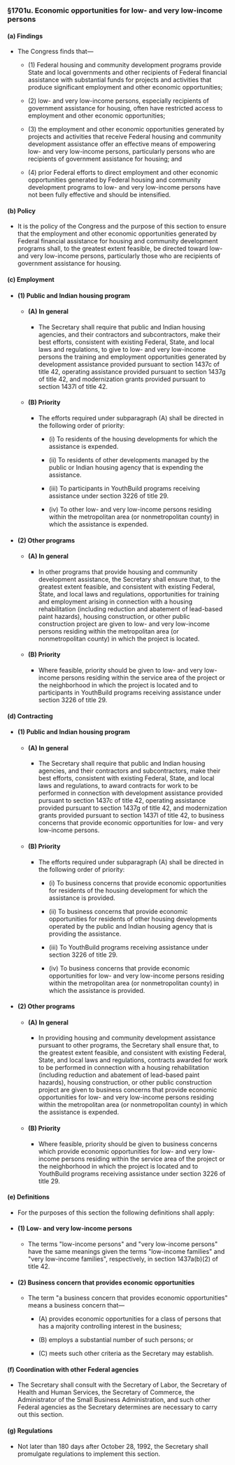 ### §1701u. Economic opportunities for low- and very low-income persons
#### (a) Findings
* The Congress finds that—

  * (1) Federal housing and community development programs provide State and local governments and other recipients of Federal financial assistance with substantial funds for projects and activities that produce significant employment and other economic opportunities;

  * (2) low- and very low-income persons, especially recipients of government assistance for housing, often have restricted access to employment and other economic opportunities;

  * (3) the employment and other economic opportunities generated by projects and activities that receive Federal housing and community development assistance offer an effective means of empowering low- and very low-income persons, particularly persons who are recipients of government assistance for housing; and

  * (4) prior Federal efforts to direct employment and other economic opportunities generated by Federal housing and community development programs to low- and very low-income persons have not been fully effective and should be intensified.

#### (b) Policy
* It is the policy of the Congress and the purpose of this section to ensure that the employment and other economic opportunities generated by Federal financial assistance for housing and community development programs shall, to the greatest extent feasible, be directed toward low- and very low-income persons, particularly those who are recipients of government assistance for housing.

#### (c) Employment
* #### (1) Public and Indian housing program
  * #### (A) In general
    * The Secretary shall require that public and Indian housing agencies, and their contractors and subcontractors, make their best efforts, consistent with existing Federal, State, and local laws and regulations, to give to low- and very low-income persons the training and employment opportunities generated by development assistance provided pursuant to section 1437c of title 42, operating assistance provided pursuant to section 1437g of title 42, and modernization grants provided pursuant to section 1437l of title 42.

  * #### (B) Priority
    * The efforts required under subparagraph (A) shall be directed in the following order of priority:

      * (i) To residents of the housing developments for which the assistance is expended.

      * (ii) To residents of other developments managed by the public or Indian housing agency that is expending the assistance.

      * (iii) To participants in YouthBuild programs receiving assistance under section 3226 of title 29.

      * (iv) To other low- and very low-income persons residing within the metropolitan area (or nonmetropolitan county) in which the assistance is expended.

* #### (2) Other programs
  * #### (A) In general
    * In other programs that provide housing and community development assistance, the Secretary shall ensure that, to the greatest extent feasible, and consistent with existing Federal, State, and local laws and regulations, opportunities for training and employment arising in connection with a housing rehabilitation (including reduction and abatement of lead-based paint hazards), housing construction, or other public construction project are given to low- and very low-income persons residing within the metropolitan area (or nonmetropolitan county) in which the project is located.

  * #### (B) Priority
    * Where feasible, priority should be given to low- and very low-income persons residing within the service area of the project or the neighborhood in which the project is located and to participants in YouthBuild programs receiving assistance under section 3226 of title 29.

#### (d) Contracting
* #### (1) Public and Indian housing program
  * #### (A) In general
    * The Secretary shall require that public and Indian housing agencies, and their contractors and subcontractors, make their best efforts, consistent with existing Federal, State, and local laws and regulations, to award contracts for work to be performed in connection with development assistance provided pursuant to section 1437c of title 42, operating assistance provided pursuant to section 1437g of title 42, and modernization grants provided pursuant to section 1437l of title 42, to business concerns that provide economic opportunities for low- and very low-income persons.

  * #### (B) Priority
    * The efforts required under subparagraph (A) shall be directed in the following order of priority:

      * (i) To business concerns that provide economic opportunities for residents of the housing development for which the assistance is provided.

      * (ii) To business concerns that provide economic opportunities for residents of other housing developments operated by the public and Indian housing agency that is providing the assistance.

      * (iii) To YouthBuild programs receiving assistance under section 3226 of title 29.

      * (iv) To business concerns that provide economic opportunities for low- and very low-income persons residing within the metropolitan area (or nonmetropolitan county) in which the assistance is provided.

* #### (2) Other programs
  * #### (A) In general
    * In providing housing and community development assistance pursuant to other programs, the Secretary shall ensure that, to the greatest extent feasible, and consistent with existing Federal, State, and local laws and regulations, contracts awarded for work to be performed in connection with a housing rehabilitation (including reduction and abatement of lead-based paint hazards), housing construction, or other public construction project are given to business concerns that provide economic opportunities for low- and very low-income persons residing within the metropolitan area (or nonmetropolitan county) in which the assistance is expended.

  * #### (B) Priority
    * Where feasible, priority should be given to business concerns which provide economic opportunities for low- and very low-income persons residing within the service area of the project or the neighborhood in which the project is located and to YouthBuild programs receiving assistance under section 3226 of title 29.

#### (e) Definitions
* For the purposes of this section the following definitions shall apply:

* #### (1) Low- and very low-income persons
  * The terms "low-income persons" and "very low-income persons" have the same meanings given the terms "low-income families" and "very low-income families", respectively, in section 1437a(b)(2) of title 42.

* #### (2) Business concern that provides economic opportunities
  * The term "a business concern that provides economic opportunities" means a business concern that—

    * (A) provides economic opportunities for a class of persons that has a majority controlling interest in the business;

    * (B) employs a substantial number of such persons; or

    * (C) meets such other criteria as the Secretary may establish.

#### (f) Coordination with other Federal agencies
* The Secretary shall consult with the Secretary of Labor, the Secretary of Health and Human Services, the Secretary of Commerce, the Administrator of the Small Business Administration, and such other Federal agencies as the Secretary determines are necessary to carry out this section.

#### (g) Regulations
* Not later than 180 days after October 28, 1992, the Secretary shall promulgate regulations to implement this section.